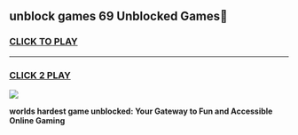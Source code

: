 
## unblock games 69 Unblocked Games👋
<h3>
<a href="https://premium.freeplayer.one?title=unblock_games_69&ref=16F">CLICK TO PLAY</a></h3>
<hr>

<h3>
<a href="https://premium.freeplayer.one?title=unblock_games_69&ref=16F">CLICK 2 PLAY</a>
  
</h3>

<a href="https://premium.freeplayer.one?title=unblock_games_69&ref=16F/"><img src="https://clearcache.store/games.png"></a>


**worlds hardest game unblocked: Your Gateway to Fun and Accessible Online Gaming**
